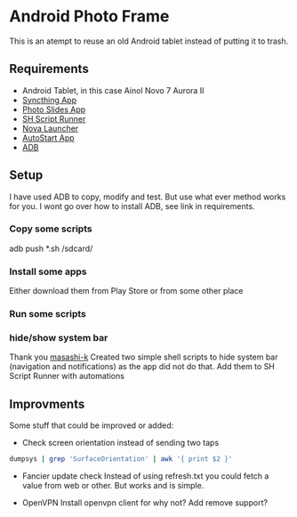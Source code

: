 # Android Photo Frame

This is an atempt to reuse an old Android tablet instead of putting it to trash.

## Requirements
* Android Tablet, in this case Ainol Novo 7 Aurora II
* [Syncthing App](https://play.google.com/store/apps/details?id=com.nutomic.syncthingandroid "Syncthing App")
* [Photo Slides App](https://play.google.com/store/apps/details?id=softick.android.photoframe "Photo Slides")
* [SH Script Runner](https://play.google.com/store/apps/details?id=com.adamioan.scriptrunner "SH Script Runner")
* [Nova Launcher](https://play.google.com/store/apps/details?id=com.teslacoilsw.launcher "Nova Launcher")
* [AutoStart App](https://play.google.com/store/apps/details?id=com.autostart "AutoStart")
* [ADB](https://www.xda-developers.com/install-adb-windows-macos-linux/ "ADB")

## Setup
I have used ADB to copy, modify and test. But use what ever method works for you. I wont go over how to install ADB, see link in requirements.

### Copy some scripts
adb push *.sh /sdcard/

### Install some apps
Either download them from Play Store or from some other place

### Run some scripts

### hide/show system bar
Thank you [masashi-k](https://masashi-k.blogspot.com/2013/09/hide-show-system-bar-of-android.html "masashi-k blog")
Created two simple shell scripts to hide system bar (navigation and notifications) as the app did not do that.
Add them to SH Script Runner with automations

## Improvments
Some stuff that could be improved or added:
- Check screen orientation instead of sending two taps
```bash
dumpsys | grep 'SurfaceOrientation' | awk '{ print $2 }'
```

- Fancier update check
Instead of using refresh.txt you could fetch a value from web or other. But works and is simple.

- OpenVPN
Install openvpn client for why not? Add remove support?


